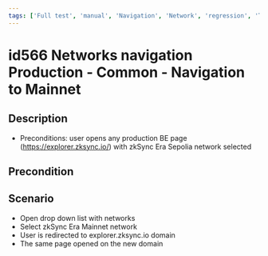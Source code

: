```yaml
---
tags: ['Full test', 'manual', 'Navigation', 'Network', 'regression', 'To Automate', 'ZKF-2507', 'Active']
---
```


# id566 Networks navigation Production - Common - Navigation to Mainnet

## Description
  - Preconditions: user opens any production BE page (https://explorer.zksync.io/) with zkSync Era Sepolia network selected

## Precondition


## Scenario
- Open drop down list with networks
- Select zkSync Era Mainnet network
- User is redirected to explorer.zksync.io domain
- The same page opened on the new domain
